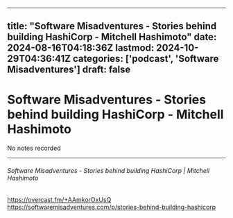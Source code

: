 
---
title: "Software Misadventures - Stories behind building HashiCorp - Mitchell Hashimoto"
date: 2024-08-16T04:18:36Z
lastmod: 2024-10-29T04:36:41Z
categories: ['podcast', 'Software Misadventures']
draft: false
---


# Software Misadventures - Stories behind building HashiCorp - Mitchell Hashimoto
No notes recorded

---
###### Software Misadventures - Stories behind building HashiCorp | Mitchell Hashimoto

https://overcast.fm/+AAmkorOxUsQ  
https://softwaremisadventures.com/p/stories-behind-building-hashicorp
<!-- #public -->
<!-- #podcast -->
<!-- #Software Misadventures# -->

<!-- {BearID:4DDF5D72-176F-4961-9AF6-207447E4CD0F} -->
